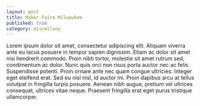 ```yaml
---
layout: post
title: Maker Faire Milwaukee
published: true
category: miscellany
---
```


Lorem ipsum dolor sit amet, consectetur adipiscing elit. Aliquam viverra ante eu lacus posuere in tempor sapien dignissim. Etiam ac dolor sit amet nisi hendrerit commodo. Proin nibh tortor, molestie sit amet rutrum sed, condimentum ac dolor. Nunc quis orci non risus porta auctor nec ac felis. Suspendisse potenti. Proin ornare ante nec quam congue ultricies. Integer eget eleifend erat. Sed eu nisl nisl, id auctor mi. Proin dapibus arcu at tellus volutpat in fringilla turpis posuere. Aenean nibh augue, pretium vel ultrices consequat, ultrices vitae neque. Praesent fringilla erat eget purus tristique ullamcorper.